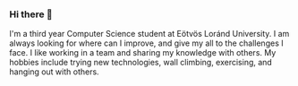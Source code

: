 ### Hi there 👋

I'm a third year Computer Science student at Eötvös Loránd University. I am always looking for where can I improve, and give my all to the challenges I face. I like working in a team and sharing my knowledge with others. My hobbies include trying new technologies, wall climbing, exercising, and hanging out with others.

<!--
**kamka427/kamka427** is a ✨ _special_ ✨ repository because its `README.md` (this file) appears on your GitHub profile.

Here are some ideas to get you started:

- 🔭 I’m currently working on ...
- 🌱 I’m currently learning ...
- 👯 I’m looking to collaborate on ...
- 🤔 I’m looking for help with ...
- 💬 Ask me about ...
- 📫 How to reach me: ...
- 😄 Pronouns: ...
- ⚡ Fun fact: ...
-->
